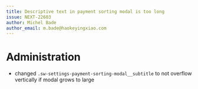 ```yaml
---
title: Descriptive text in payment sorting modal is too long
issue: NEXT-22603
author: Michel Bade
author_email: m.bade@haokeyingxiao.com
---
```

# Administration
* changed `.sw-settings-payment-sorting-modal__subtitle` to not overflow vertically if modal grows to large


